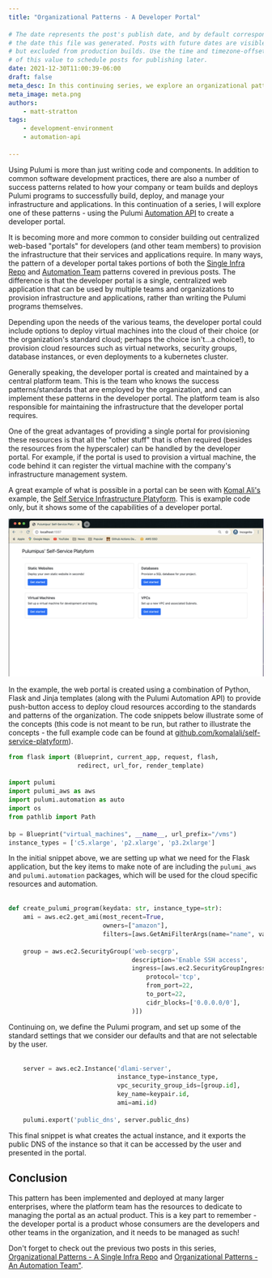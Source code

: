 ```yaml
---
title: "Organizational Patterns - A Developer Portal"

# The date represents the post's publish date, and by default corresponds with
# the date this file was generated. Posts with future dates are visible in development,
# but excluded from production builds. Use the time and timezone-offset portions of
# of this value to schedule posts for publishing later.
date: 2021-12-30T11:00:39-06:00
draft: false
meta_desc: In this continuing series, we explore an organizational pattern of using Pulumi - a developer portal.
meta_image: meta.png
authors:
    - matt-stratton
tags:
    - development-environment
    - automation-api

---
```


Using Pulumi is more than just writing code and components. In addition to common software development practices, there are also a number of success patterns related to how your company or team builds and deploys Pulumi programs to successfully build, deploy, and manage your infrastructure and applications. In this continuation of a series, I will explore one of these patterns - using the Pulumi [Automation API](https://www.pulumi.com/docs/guides/automation-api/) to create a developer portal.

<!--more-->

It is becoming more and more common to consider building out centralized web-based "portals" for developers (and other team members) to provision the infrastructure that their services and applications require. In many ways, the pattern of a developer portal takes portions of both the [Single Infra Repo](/blog/organizational-patterns-infra-repo/) and [Automation Team](/blog/organizational-patterns-automation-team/) patterns covered in previous posts. The difference is that the developer portal is a single, centralized web application that can be used by multiple teams and organizations to provision infrastructure and applications, rather than writing the Pulumi programs themselves.

Depending upon the needs of the various teams, the developer portal could include options to deploy virtual machines into the cloud of their choice (or the organization's standard cloud; perhaps the choice isn't...a choice!), to provision cloud resources such as virtual networks, security groups, database instances, or even deployments to a kubernetes cluster.

Generally speaking, the developer portal is created and maintained by a central platform team. This is the team who knows the success patterns/standards that are employed by the organization, and can implement these patterns in the developer portal. The platform team is also responsible for maintaining the infrastructure that the developer portal requires.

One of the great advantages of providing a single portal for provisioning these resources is that all the "other stuff" that is often required (besides the resources from the hyperscaler) can be handled by the developer portal. For example, if the  portal is used to provision a virtual machine, the code behind it can register the virtual machine with the company's infrastructure management system.

A great example of what is possible in a portal can be seen with [Komal Ali's](https://github.com/komalali/) example, the [Self Service Infrastructure Platyform](https://github.com/komalali/self-service-platyform). This is example code only, but it shows some of the capabilities of a developer portal.

![Screeshot of the platyform](platyform.png)

In the example, the web portal is created using a combination of Python, Flask and Jinja templates (along with the Pulumi Automation API) to provide push-button access to deploy cloud resources according to the standards and patterns of the organization. The code snippets below illustrate some of the concepts (this code is not meant to be run, but rather to illustrate the concepts - the full example code can be found at [github.com/komalali/self-service-platyform](https://github.com/komalali/self-service-platyform)).

```python
from flask import (Blueprint, current_app, request, flash,
                   redirect, url_for, render_template)

import pulumi
import pulumi_aws as aws
import pulumi.automation as auto
import os
from pathlib import Path

bp = Blueprint("virtual_machines", __name__, url_prefix="/vms")
instance_types = ['c5.xlarge', 'p2.xlarge', 'p3.2xlarge']

```

In the initial snippet above, we are setting up what we need for the Flask application, but the key items to make note of are including the `pulumi_aws` and `pulumi.automation` packages, which will be used for the cloud specific resources and automation.

```python

def create_pulumi_program(keydata: str, instance_type=str):
    ami = aws.ec2.get_ami(most_recent=True,
                          owners=["amazon"],
                          filters=[aws.GetAmiFilterArgs(name="name", values=["*amzn2-ami-minimal-hvm*"])])

    group = aws.ec2.SecurityGroup('web-secgrp',
                                  description='Enable SSH access',
                                  ingress=[aws.ec2.SecurityGroupIngressArgs(
                                      protocol='tcp',
                                      from_port=22,
                                      to_port=22,
                                      cidr_blocks=['0.0.0.0/0'],
                                  )])

```

Continuing on, we define the Pulumi program, and set up some of the standard settings that we consider our defaults and that are not selectable by the user.

```python

    server = aws.ec2.Instance('dlami-server',
                              instance_type=instance_type,
                              vpc_security_group_ids=[group.id],
                              key_name=keypair.id,
                              ami=ami.id)

    pulumi.export('public_dns', server.public_dns)

```

This final snippet is what creates the actual instance, and it exports the public DNS of the instance so that it can be accessed by the user and presented in the portal.

## Conclusion

This pattern has been implemented and deployed at many larger enterprises, where the platform team has the resources to dedicate to managing the portal as an actual product. This is a key part to remember - the developer portal is a product whose consumers are the developers and other teams in the organization, and it needs to be managed as such!

Don't forget to check out the previous two posts in this series, [Organizational Patterns - A Single Infra Repo](/blog/organizational-patterns-infra-repo/) and [Organizational Patterns - An Automation Team"](/blog/organizational-patterns-automation-team/).
